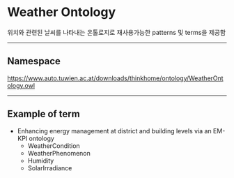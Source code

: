# Weather Ontology

위치와 관련된 날씨를 나타내는 온톨로지로 재사용가능한 patterns 및 terms을 제공함

---
## Namespace

https://www.auto.tuwien.ac.at/downloads/thinkhome/ontology/WeatherOntology.owl

---

## Example of term

- Enhancing energy management at district and building levels via an EM-KPI ontology
	- WeatherCondition
	- WeatherPhenomenon
	- Humidity
	- SolarIrradiance